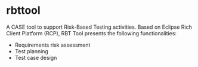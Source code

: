 # rbttool

A CASE tool to support Risk-Based Testing activities.
Based on Eclipse Rich Client Platform (RCP), RBT Tool presents the following functionalities:
- Requirements risk assessment
- Test planning
- Test case design
